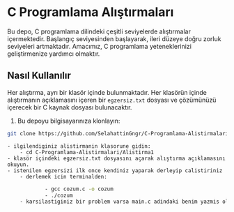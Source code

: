 # C Programlama Alıştırmaları

Bu depo, C programlama dilindeki çeşitli seviyelerde alıştırmalar içermektedir. Başlangıç seviyesinden başlayarak, ileri düzeye doğru zorluk seviyeleri artmaktadır. Amacımız, C programlama yeteneklerinizi geliştirmenize yardımcı olmaktır.

## Nasıl Kullanılır

Her alıştırma, ayrı bir klasör içinde bulunmaktadır. Her klasörün içinde alıştırmanın açıklamasını içeren bir `egzersiz.txt` dosyası ve çözümünüzü içerecek bir C kaynak dosyası bulunacaktır.


1. Bu depoyu bilgisayarınıza klonlayın:

```bash
git clone https://github.com/SelahattinGngr/C-Programlama-Alistirmalari
```
	- ilgilendiginiz alistirmanin klasorune gidin:
		- cd C-Programlama-Alistirmalari/Alistirma1
	- klasör içindeki egzersiz.txt dosyasını açarak alıştırma açıklamasını okuyun.
	- istenilen egzersizi ilk once kendiniz yaparak derleyip calistiriniz
		- derlemek icin terminalden:
```bash
			- gcc cozum.c -o cozum
			- ./cozum
	- karsilastiginiz bir problem varsa main.c adindaki benim yazmis oldugum kod ile karsilastirma yapabilirsiniz.

